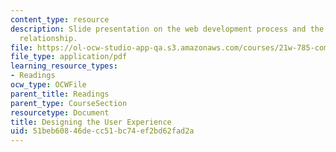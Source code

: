 ```yaml
---
content_type: resource
description: Slide presentation on the web development process and the audience/client/developer
  relationship.
file: https://ol-ocw-studio-app-qa.s3.amazonaws.com/courses/21w-785-communicating-in-cyberspace-fall-2003/51beb60846decc51bc74ef2bd62fad2a_designing_user_exp.pdf
file_type: application/pdf
learning_resource_types:
- Readings
ocw_type: OCWFile
parent_title: Readings
parent_type: CourseSection
resourcetype: Document
title: Designing the User Experience
uid: 51beb608-46de-cc51-bc74-ef2bd62fad2a
---
```

